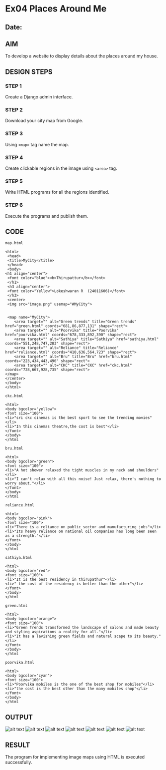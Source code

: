 # Ex04 Places Around Me
## Date: 

## AIM
To develop a website to display details about the places around my house.

## DESIGN STEPS

### STEP 1
Create a Django admin interface.

### STEP 2
Download your city map from Google.

### STEP 3
Using ```<map>``` tag name the map.

### STEP 4
Create clickable regions in the image using ```<area>``` tag.

### STEP 5
Write HTML programs for all the regions identified.

### STEP 6
Execute the programs and publish them.

## CODE
```
map.html

<html>
 <head>
 <title>MyCity</title>
 </head>
 <body>
<h1 align="center">
 <font color="blue"><b>Thirupattur</b></font>
 </h1>
 <h3 align="center">
 <font color="Yellow">Lokeshwaran R  (24011606)</font>
 </h3>
 <center>
 <img src="image.png" usemap="#MyCity">
 

 <map name="MyCity">
    <area target="" alt="Green trends" title="Green trends" href="green.html" coords="681,86,877,131" shape="rect">
    <area target="" alt="Poorvika" title="Poorvika" href="poorvika.html" coords="678,333,892,390" shape="rect">
    <area target="" alt="Sathiya" title="Sathiya" href="sathiya.html" coords="551,248,747,283" shape="rect">
    <area target="" alt="Reliance" title="Reliance" href="reliance.html" coords="410,636,564,723" shape="rect">
    <area target="" alt="Bru" title="Bru" href="bru.html" coords="223,434,443,496" shape="rect">
    <area target="" alt="CKC" title="CKC" href="ckc.html" coords="728,667,928,735" shape="rect">
</map>
</center>
</body>
</html>

ckc.html

<html>
<body bgcolor="yellow">
<font size="100">
<li>"sri ckc cinemas is the best sport to see the trending movies"</li>
<li>"In this cinemas theatre,the cost is best"</li>
</font>
</body>
</html

bru.html

<html>
<body bgcolor="green">
<font size="100">
<li>"A hot shower relaxed the tight muscles in my neck and shoulders"</li>
<li>"I can't relax with all this noise! Just relax, there's nothing to worry about."</li>
</font>
</body>
</html

reliance.html

<html>
<body bgcolor="pink">
<font size="100">
<li>"There is a reliance on public sector and manufacturing jobs"</li>
<li>"Its heavy reliance on national oil companies has long been seen as a strength."</li>
</font>
</body>
</html

sathiya.html

<html>
<body bgcolor="red">
<font size="100">
<li>"It is the best residency in thirupathur"</li>
<li>" the cost of the residency is better than the other"</li>
</font>
</body>
</html

green.html

<html>
<body bgcolor="orange">
<font size="100">
<li>"Green Trends transformed the landscape of salons and made beauty and styling aspirations a reality for all."</li>
<li>"It has a lavishing green fields and natural scape to its beauty."</li>
</font>
</body>
</html

poorvika.html

<html>
<body bgcolor="cyan">
<font size="100">
<li>"Poorvika mobiles is the one of the best shop for mobiles"</li>
<li>"the cost is the best other than the many mobiles shop"</li>
</font>
</body>
</html

```


## OUTPUT
![alt text](1.png)
![alt text](2.png)
![alt text](3.png)
![alt text](4.png)
![alt text](6.png)
![alt text](7.png)
![alt text](8.png)
## RESULT
The program for implementing image maps using HTML is executed successfully.
